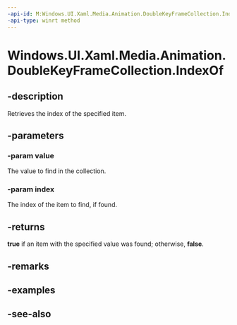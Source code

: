 ```yaml
---
-api-id: M:Windows.UI.Xaml.Media.Animation.DoubleKeyFrameCollection.IndexOf(Windows.UI.Xaml.Media.Animation.DoubleKeyFrame,System.UInt32@)
-api-type: winrt method
---
```


<!-- Method syntax
public bool IndexOf(Windows.UI.Xaml.Media.Animation.DoubleKeyFrame value, System.UInt32 index)
-->

# Windows.UI.Xaml.Media.Animation.DoubleKeyFrameCollection.IndexOf

## -description
Retrieves the index of the specified item.



## -parameters
### -param value
The value to find in the collection.

### -param index
The index of the item to find, if found.

## -returns
**true** if an item with the specified value was found; otherwise, **false**.

## -remarks

## -examples

## -see-also
